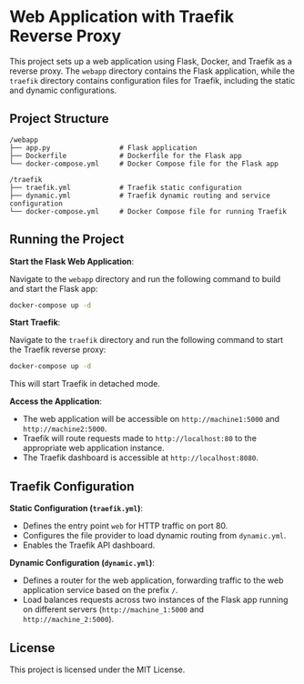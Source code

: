 # Web Application with Traefik Reverse Proxy

This project sets up a web application using Flask, Docker, and Traefik as a reverse proxy. The `webapp` directory contains the Flask application, while the `traefik` directory contains configuration files for Traefik, including the static and dynamic configurations.

## Project Structure

```plaintext
/webapp
├── app.py                 # Flask application
├── Dockerfile             # Dockerfile for the Flask app
└── docker-compose.yml     # Docker Compose file for the Flask app

/traefik
├── traefik.yml            # Traefik static configuration
├── dynamic.yml            # Traefik dynamic routing and service configuration
└── docker-compose.yml     # Docker Compose file for running Traefik
```


## Running the Project

**Start the Flask Web Application**:

Navigate to the `webapp` directory and run the following command to build and start the Flask app:

```bash
docker-compose up -d
```

**Start Traefik**:

Navigate to the `traefik` directory and run the following command to start the Traefik reverse proxy:

```bash
docker-compose up -d
```

This will start Traefik in detached mode.

**Access the Application**:

- The web application will be accessible on `http://machine1:5000` and `http://machine2:5000`.
- Traefik will route requests made to `http://localhost:80` to the appropriate web application instance.
- The Traefik dashboard is accessible at `http://localhost:8080`.

## Traefik Configuration

**Static Configuration (`traefik.yml`)**:
- Defines the entry point `web` for HTTP traffic on port 80.
- Configures the file provider to load dynamic routing from `dynamic.yml`.
- Enables the Traefik API dashboard.

**Dynamic Configuration (`dynamic.yml`)**:
- Defines a router for the web application, forwarding traffic to the web application service based on the prefix `/`.
- Load balances requests across two instances of the Flask app running on different servers (`http://machine_1:5000` and `http://machine_2:5000`).



## License

This project is licensed under the MIT License.